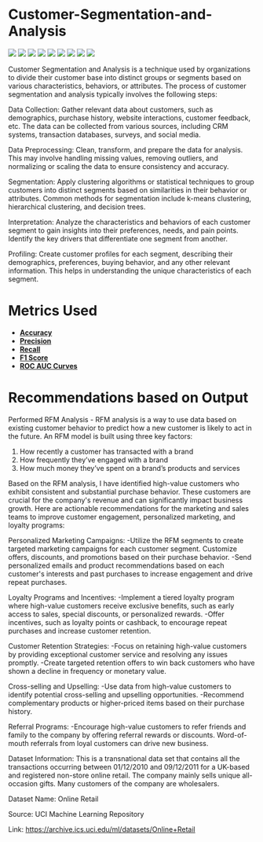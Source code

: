 # Customer-Segmentation-and-Analysis
[![](https://img.shields.io/badge/Python-FFD43B?style=for-the-badge&logo=python&logoColor=darkgreen)](https://www.python.org)  [![](https://img.shields.io/badge/TensorFlow-FF6F00?style=for-the-badge&logo=TensorFlow&logoColor=white)](https://www.tensorflow.org) [![](https://img.shields.io/badge/scikit_learn-F7931E?style=for-the-badge&logo=scikit-learn&logoColor=white)](https://scikit-learn.org/stable/) [![](https://img.shields.io/badge/SciPy-654FF0?style=for-the-badge&logo=SciPy&logoColor=white)](https://www.scipy.org) [![](https://img.shields.io/badge/Numpy-777BB4?style=for-the-badge&logo=numpy&logoColor=white)](https://numpy.org) [![](https://img.shields.io/badge/Pandas-2C2D72?style=for-the-badge&logo=pandas&logoColor=white)](https://pandas.pydata.org)  [![](https://img.shields.io/badge/Plotly-239120?style=for-the-badge&logo=plotly&logoColor=white)](https://plotly.com) [![](https://img.shields.io/badge/Keras-D00000?style=for-the-badge&logo=Keras&logoColor=white)](https://keras.io) [![](https://img.shields.io/badge/conda-342B029.svg?&style=for-the-badge&logo=anaconda&logoColor=white)](https://www.anaconda.com)

Customer Segmentation and Analysis is a technique used by organizations to divide their customer base into distinct groups or segments based on various characteristics, behaviors, or attributes.
The process of customer segmentation and analysis typically involves the following steps:

Data Collection: Gather relevant data about customers, such as demographics, purchase history, website interactions, customer feedback, etc. The data can be collected from various sources, including CRM systems, transaction databases, surveys, and social media.

Data Preprocessing: Clean, transform, and prepare the data for analysis. This may involve handling missing values, removing outliers, and normalizing or scaling the data to ensure consistency and accuracy.

Segmentation: Apply clustering algorithms or statistical techniques to group customers into distinct segments based on similarities in their behavior or attributes. Common methods for segmentation include k-means clustering, hierarchical clustering, and decision trees.

Interpretation: Analyze the characteristics and behaviors of each customer segment to gain insights into their preferences, needs, and pain points. Identify the key drivers that differentiate one segment from another.

Profiling: Create customer profiles for each segment, describing their demographics, preferences, buying behavior, and any other relevant information. This helps in understanding the unique characteristics of each segment.

# Metrics Used 

* [__Accuracy__](https://scikit-learn.org/stable/modules/generated/sklearn.metrics.accuracy_score.html)
* [__Precision__](https://scikit-learn.org/stable/modules/generated/sklearn.metrics.precision_score.html)
* [__Recall__](https://scikit-learn.org/stable/modules/generated/sklearn.metrics.recall_score.html)
* [__F1 Score__](https://scikit-learn.org/stable/modules/generated/sklearn.metrics.f1_score.html)
* [__ROC AUC Curves__](https://scikit-learn.org/stable/modules/generated/sklearn.metrics.roc_curve.html)


# Recommendations based on Output

Performed RFM Analysis - RFM analysis is a way to use data based on existing customer behavior to predict how a new customer is likely to act in the future. An RFM model is built using three key factors:

1. How recently a customer has transacted with a brand
2. How frequently they’ve engaged with a brand
3. How much money they’ve spent on a brand’s products and services
   
Based on the RFM analysis, I have identified high-value customers who exhibit consistent and substantial purchase behavior. These customers are crucial for the company's revenue and can significantly impact business growth. Here are actionable recommendations for the marketing and sales teams to improve customer engagement, personalized marketing, and loyalty programs:

Personalized Marketing Campaigns: -Utilize the RFM segments to create targeted marketing campaigns for each customer segment. Customize offers, discounts, and promotions based on their purchase behavior. -Send personalized emails and product recommendations based on each customer's interests and past purchases to increase engagement and drive repeat purchases.

Loyalty Programs and Incentives: -Implement a tiered loyalty program where high-value customers receive exclusive benefits, such as early access to sales, special discounts, or personalized rewards. -Offer incentives, such as loyalty points or cashback, to encourage repeat purchases and increase customer retention.

Customer Retention Strategies: -Focus on retaining high-value customers by providing exceptional customer service and resolving any issues promptly. -Create targeted retention offers to win back customers who have shown a decline in frequency or monetary value.

Cross-selling and Upselling: -Use data from high-value customers to identify potential cross-selling and upselling opportunities. -Recommend complementary products or higher-priced items based on their purchase history.

Referral Programs: -Encourage high-value customers to refer friends and family to the company by offering referral rewards or discounts. Word-of-mouth referrals from loyal customers can drive new business.


Dataset Information: This is a transnational data set that contains all the transactions occurring between 01/12/2010 and 09/12/2011 for a UK-based and registered non-store online retail. The company mainly sells unique all-occasion gifts. Many customers of the company are wholesalers.

Dataset Name: Online Retail

Source: UCI Machine Learning Repository

Link: https://archive.ics.uci.edu/ml/datasets/Online+Retail
